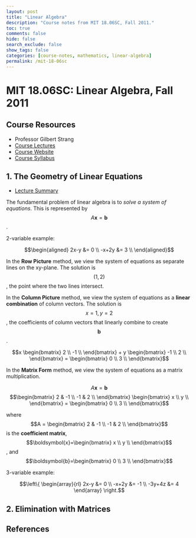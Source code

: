 ```yaml
---
layout: post
title: "Linear Algebra"
description: "Course notes from MIT 18.06SC, Fall 2011."
toc: true
comments: false
hide: false
search_exclude: false
show_tags: false
categories: [course-notes, mathematics, linear-algebra]
permalink: /mit-18-06sc
---
```


# MIT 18.06SC: Linear Algebra, Fall 2011

## Course Resources
* Professor Gilbert Strang
* [Course Lectures]()
* [Course Website](https://ocw.mit.edu/courses/mathematics/18-06sc-linear-algebra-fall-2011/index.htm)
* [Course Syllabus](https://ocw.mit.edu/courses/mathematics/18-06sc-linear-algebra-fall-2011/syllabus/)

## 1. The Geometry of Linear Equations

* [Lecture Summary](https://ocw.mit.edu/courses/mathematics/18-06sc-linear-algebra-fall-2011/ax-b-and-the-four-subspaces/the-geometry-of-linear-equations/MIT18_06SCF11_Ses1.1sum.pdf)

The fundamental problem of linear algebra is to *solve a system of equations*. This is represented by $$A\boldsymbol{x} = \boldsymbol{b}$$.

2-variable example:

$$\begin{aligned} 2x-y &= 0 \\ -x+2y &= 3 \\ \end{aligned}$$

In the **Row Picture** method, we view the system of equations as separate lines on the xy-plane. The solution is $$(1, 2)$$, the point where the two lines intersect.

In the **Column Picture** method, we view the system of equations as a **linear combination** of column vectors. The solution is $$x=1,y=2$$, the coefficients of column vectors that linearly combine to create $$\boldsymbol{b}$$.

$$x \begin{bmatrix} 2 \\ -1 \\ \end{bmatrix} + y \begin{bmatrix} -1 \\ 2 \\ \end{bmatrix} = \begin{bmatrix} 0 \\ 3 \\ \end{bmatrix}$$

In the **Matrix Form** method, we view the system of equations as a matrix multiplication.

$$A\boldsymbol{x} = \boldsymbol{b}$$
$$\begin{bmatrix} 2 & -1 \\ -1 & 2 \\ \end{bmatrix} \begin{bmatrix} x \\ y \\ \end{bmatrix} = \begin{bmatrix} 0 \\ 3 \\ \end{bmatrix}$$

where $$A = \begin{bmatrix} 2 & -1 \\ -1 & 2 \\ \end{bmatrix}$$ is the **coefficient matrix**, $$\boldsymbol{x}=\begin{bmatrix} x \\ y \\ \end{bmatrix}$$, and $$\boldsymbol{b}=\begin{bmatrix} 0 \\ 3 \\ \end{bmatrix}$$

3-variable example:

$$\left\{ \begin{array}{rl} 2x-y &= 0 \\ -x+2y &= -1 \\ -3y+4z &= 4 \end{array} \right.$$

## 2. Elimination with Matrices


## References
[^1]: Footnote